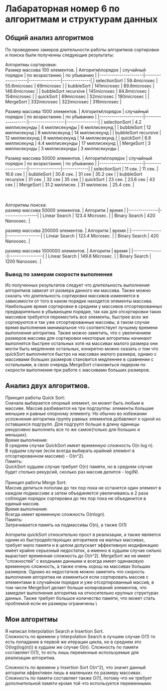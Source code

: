 
# Лабараторная номер 6 по алгоритмам и структурам данных

## Общий анализ алгоритмов
По проведению замеров длительности работы алгоритмов сортировки и поиска были полученны следующие результаты:

Алгоритмы сортировки:\
Размер массива 100 элементов.
| Алгоритм\порядок     | случайный порядок | по возрастанию | по убыванию  |
|----------------------|-------------------|----------------|--------------|
| selectionSort        | 59.4microsec           | 55.6microsec        | 69microsec        |
| bubbleSort           | 141microsec            | 89.6microsec        | 148.6microsec     |
| bubbleSort recursive | 145microsec            | 84.8microsec        | 154microsec       |
| quickSort            | 69microsec             | 52microsec          | 190microsec       |
| MergeSort            | 332microsec            | 322microsec         | 316microsec       |

Размер массива 1000 элементов.
| Алгоритм\порядок     | случайный порядок | по возрастанию   | по убыванию    |
|----------------------|-------------------|------------------|----------------|
| selectionSort        | 4.2 миллисекунды  | 4 миллисекунды   | 6 миллисекунд  |
| bubbleSort           | 12 миллисекунд    | 8 миллисекунд    | 14 миллисекунд |
| bubbleSort recursive | 12 миллисекунд    | 8 миллисекунд    | 14 миллисекунд |
| quickSort            | 6.8 миллисекунд   | 4.4 миллисекунды | 17 миллисекунд |
| MergeSort            | 3 миллисекунды    | 3 миллисекунды   | 3 миллисекунды |

Размер массива 50000 элементов.
| Алгоритм\порядок     | случайный порядок | по возрастанию | по убыванию |
|----------------------|-------------------|----------------|-------------|
| selectionSort        | 11 сек.           | 11 сек.        | 16.6 сек    |
| bubbleSort           | 30.6 сек.         | 31 сек         | 35.2 сек    |
| bubbleSort recursive | 31 сек.           | 32 сек         | 35 сек      |
| quickSort            | 23 сек.           | 23.6 сек       | 43 сек      |
| MergeSort            | 31.2 миллисек.    | 31 миллисек.   | 25.4 сек.   |



\
\
Алгоритмы поиска:\
размер массива 50000 элементов.
| Алгоритм      | время           |
|---------------|-----------------|
| Linear Search | 123.4 Microsec. |
| Binary Search | 420 Nanoosec.   |

размер массива 200000 элементов.
| Алгоритм      | время           |
|---------------|-----------------|
| Linear Search | 123.4 Microsec. |
| Binary Search | 420 Nanoosec.   |

размер массива 1000000 элементов.
| Алгоритм      | время           |
|---------------|-----------------|
| Linear Search | 149.8 Microsec. |
| Binary Search | 1200 Nanoosec.  |

### Вывод по замерам скорости выполнения
Из полученных результатов следует что длительность выполнения алгоритмов зависит от размера данного им массива.
Также можно сказать что длительность сортировки массивов изменяется в зависимости от того в каком порядке находятся элементы массива.
Наибольшее время сортировки в среднем у массивов отсортированных предварительно в убывающем порядке, так как для отсортировки таких массивов требуется переместить все элементы, быстрее всех же сортируются и так уже отсортированные массивы, в таком случае время выполнения минимальное что соответствует лучшему времени выполнения алгоритма. Также можно заметить, что с увеличением размеров массива для сортировки некоторые алгоритмы начинают выполнятся быстрее остальных хотя на массивах малого размера они могли быть медленнее остальных, конкретно можно сказать о том что quickSort выполняется быстро на массивах малого размера, однако с массивами больших размеров становится медленнее в сравнении с остальными, в свою очередь MergeSort становиться лидером по скорости выполнения при работе с массивами больших размеров.

## Анализ двух алгоритмов.
Принцип работы Quick Sort:\
Сначала выбирается опорный элемент, он может быть любым в массиве.
Массив разбивается на три подгруппы: элементы большие меньшие и равные опорному элементу. Но обычно во избежании усложнения алгоритма группу равных элементов добавляют к одной из оставшихся подгрупп.
Для подгрупп больше в длину единицы рекурсивно выполнить все то же самое(только для больших и меньших).\
Время выполнения:\
В среднем случае QuickSort имеет временную сложность O(n log n).\
В худшем случае (если всегда выбирать крайний элемент в отсортированном массиве) - O(n^2).\
Память:\
QuickSort худшем случае требует O(n) памяти, но в среднем случае будет столько рекурсий, сколько раз массив делится - log(N).\
\
Принцип работы Merge Sort:\
Массив делиться пополам до тех пор пока не останется один элемент в каждом подмассиве а затем объединяется увеличиваясь в 2 раза соблюдая порядок сортировки до тех пор пока не объединится в единый массив.\
Время выполнения:\
Всегда имеет временную сложность O(nlogn).\
Память:\
Затрачивается память на подмассивы O(n), а также O(1)

Алгоритм quickSort относительно прост в реализации, а также является одним из быстродействующих алгоритмов на маллых массивах, требует мало памяти и в целом допускает эффективную модификацию имеет крайне серьезный недостаток, а именно в худшем случае сильно вырастает временная сложность до O(n^2).
MergeSort же не имеет "сложностей" с входными данными и всегда имеет одинаковую временную сложность, а также очень хорош на массивах больших размеров. Однако из недостатков можно заметить что скорость выполнения алгоритма не измениться если сортировать массив с элементами в случайном порядке и уже отсортированный массив, в том числе MergeSort делает больше копирований элементов, что замедлит выполнение алгоритма на относительно крупных структурах данных. Также требует большое количество памяти, что может стать проблемой если ее размеры ограничены.\

## Мои алгоритмы
Я написал Interpolation Search и Insertion Sort.\
Сложность по времени у Interpolation Search в лучшем случае O(1) то есть попадание в первой же итерации цикла, но в среднем это O(log(log(n))) в худшем же случае O(n).
Сложность по памяти составляет O(1), то есть лишь переменные используемые для реализации алгоритма.

Сложность по времени у Insertion Sort O(n^2), что значит данный алгоритм эффективен лишь в маленьких по размеру массивах.
Сложность по памяти составляет также O(1), потому что не требует дополнительной памяти кроме той что используется переменными.